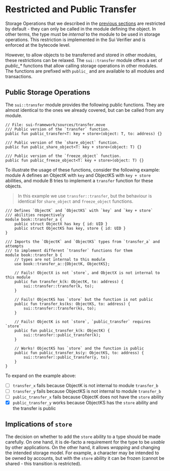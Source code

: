 # Restricted and Public Transfer

Storage Operations that we described in the [previous sections](./storage-functions.md) are
restricted by default - they can only be called in the module defining the object. In other terms,
the type must be _internal_ to the module to be used in storage operations. This restriction is
implemented in the Sui Verifier and is enforced at the bytecode level.

However, to allow objects to be transferred and stored in other modules, these restrictions can be
relaxed. The `sui::transfer` module offers a set of _public\_\*_ functions that allow calling
storage operations in other modules. The functions are prefixed with `public_` and are available to
all modules and transactions.

## Public Storage Operations

The `sui::transfer` module provides the following public functions. They are almost identical to the
ones we already covered, but can be called from any module.

```move
// File: sui-framework/sources/transfer.move
/// Public version of the `transfer` function.
public fun public_transfer<T: key + store>(object: T, to: address) {}

/// Public version of the `share_object` function.
public fun public_share_object<T: key + store>(object: T) {}

/// Public version of the `freeze_object` function.
public fun public_freeze_object<T: key + store>(object: T) {}
```

To illustrate the usage of these functions, consider the following example: module A defines an
ObjectK with `key` and ObjectKS with `key + store` abilities, and module B tries to implement a
`transfer` function for these objects.

> In this example we use `transfer::transfer`, but the behaviour is identical for `share_object` and
> `freeze_object` functions.

```move
/// Defines `ObjectK` and `ObjectKS` with `key` and `key + store`
/// abilities respectively
module book::transfer_a {
    public struct ObjectX has key { id: UID }
    public struct ObjectKS has key, store { id: UID }
}

/// Imports the `ObjectK` and `ObjectKS` types from `transfer_a` and attempts
/// to implement different `transfer` functions for them
module book::transfer_b {
    // types are not internal to this module
    use book::transfer_a::{ObjectK, ObjectKS};

    // Fails! ObjectX is not `store`, and ObjectX is not internal to this module
    public fun transfer_k(k: ObjectK, to: address) {
        sui::transfer::transfer(k, to);
    }

    // Fails! ObjectKS has `store` but the function is not public
    public fun transfer_ks(ks: ObjectKS, to: address) {
        sui::transfer::transfer(ks, to);
    }

    // Fails! ObjectK is not `store`, `public_transfer` requires `store`
    public fun public_transfer_k(k: ObjectK) {
        sui::transfer::public_transfer(k);
    }

    // Works! ObjectKS has `store` and the function is public
    public fun public_transfer_ks(y: ObjectKS, to: address) {
        sui::transfer::public_transfer(y, to);
    }
}
```

To expand on the example above:

- [ ] `transfer_x` fails because ObjectK is not internal to module `transfer_b`
- [ ] `transfer_y` fails because ObjectKS is not internal to module `transfer_b`
- [ ] `public_transfer_x` fails because ObjectK does not have the `store` ability
- [x] `public_transfer_y` works because ObjectKS has the `store` ability and the transfer is public

## Implications of `store`

The decision on whether to add the `store` ability to a type should be made carefully. On one hand,
it is de-facto a requirement for the type to be _usable_ by other applications. On the other hand,
it allows _wrapping_ and changing the intended storage model. For example, a character may be
intended to be owned by accounts, but with the `store` ability it can be frozen (cannot be shared -
this transition is restricted).
